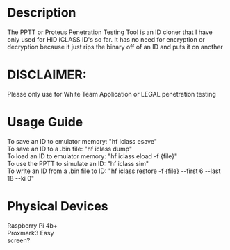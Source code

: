 # Description
The PPTT or Proteus Penetration Testing Tool is an ID cloner that I have only used for HID iCLASS ID's so far. It has no need for encryption or decryption because it just rips the binary off of an ID and puts it on another
# DISCLAIMER:
Please only use for White Team Application or LEGAL penetration testing
# Usage Guide
To save an ID to emulator memory: "hf iclass esave"  
To save an ID to a .bin file: "hf iclass dump"  
To load an ID to emulator memory: "hf iclass eload -f {file}"  
To use the PPTT to simulate an ID: "hf iclass sim"  
To write an ID from a .bin file to ID: "hf iclass restore -f {file} --first 6 --last 18 --ki 0"  
# Physical Devices
Raspberry Pi 4b+  
Proxmark3 Easy  
screen?  
